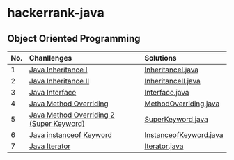 # hackerrank-java

## Object Oriented Programming
| No. |  Chanllenges | Solutions |
| :----- | :---- | :----- |
| 1 | [Java Inheritance I](https://www.hackerrank.com/challenges/java-inheritance-1?isFullScreen=true) | [InheritanceI.java](https://github.com/huskyhehe/hackerrank-java/blob/main/ObjectOrientedProgramming/InheritanceI.java) |
| 2 | [Java Inheritance II](https://www.hackerrank.com/challenges/java-inheritance-2/problem?isFullScreen=true) | [InheritanceII.java](https://github.com/huskyhehe/hackerrank-java/blob/main/ObjectOrientedProgramming/InheritanceII.java) |
| 3 | [Java Interface](https://www.hackerrank.com/challenges/java-interface/problem?isFullScreen=true) | [Interface.java](https://github.com/huskyhehe/hackerrank-java/blob/main/ObjectOrientedProgramming/Interface.java) |
| 4 | [Java Method Overriding](https://www.hackerrank.com/challenges/java-method-overriding?isFullScreen=true) | [MethodOverriding.java](https://github.com/huskyhehe/hackerrank-java/blob/main/ObjectOrientedProgramming/MethodOverriding.java) |
| 5 | [Java Method Overriding 2 (Super Keyword)](https://www.hackerrank.com/challenges/java-method-overriding-2-super-keyword?isFullScreen=true) | [SuperKeyword.java](https://github.com/huskyhehe/hackerrank-java/blob/main/ObjectOrientedProgramming/SuperKeyword.java) |
| 6 | [Java instanceof Keyword](https://www.hackerrank.com/challenges/java-instanceof-keyword?isFullScreen=true) | [InstanceofKeyword.java](https://github.com/huskyhehe/hackerrank-java/blob/main/ObjectOrientedProgramming/InstanceofKeyword.java) |
| 7 | [Java Iterator](https://www.hackerrank.com/challenges/java-iterator?isFullScreen=true) | [Iterator.java](https://github.com/huskyhehe/hackerrank-java/blob/main/ObjectOrientedProgramming/Iterator.java) |
